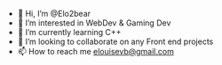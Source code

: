 - 👋 Hi, I’m @Elo2bear
- 👀 I’m interested in WebDev & Gaming Dev
- 🌱 I’m currently learning C++
- 💞️ I’m looking to collaborate on any Front end projects
- 📫 How to reach me elouisevb@gmail.com

<!---
Elo2bear/Elo2bear is a ✨ special ✨ repository because its `README.md` (this file) appears on your GitHub profile.
You can click the Preview link to take a look at your changes.
--->
